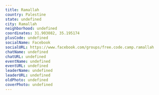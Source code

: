 ```yaml
---
title: Ramallah
country: Palestine
state: undefined
city: Ramallah
neighborhood: undefined
coordinates: 31.903082, 35.195174
plusCode: undefined
socialName: Facebook
socialURL: https://www.facebook.com/groups/free.code.camp.ramallah
chatName: undefined
chatURL: undefined
eventName: undefined
eventURL: undefined
leaderName: undefined
leaderURL: undefined
oldPhoto: undefined
coverPhoto: undefined
---
```

